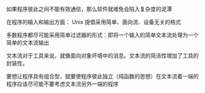 如果程序彼此之间不能有效通信，那么软件就难免会陷入复杂度的泥潭

在程序的输入和输出方面： Unix 提倡采用简单、面向流、设备无关的格式

多数程序都尽可能采用简单过滤器的形式：即将一个输入的简单文本流处理为一个简单的文本流输出 

文本流对于工具来说，就像面向对象坏境中的消息。文本流的简洁性增加了工具的封装性。

要想让程序具有组合型，就要使程序彼此独立（纯函数的思想）在文本流着一端的程序应该尽可能不要考虑文本流另外一端的程序